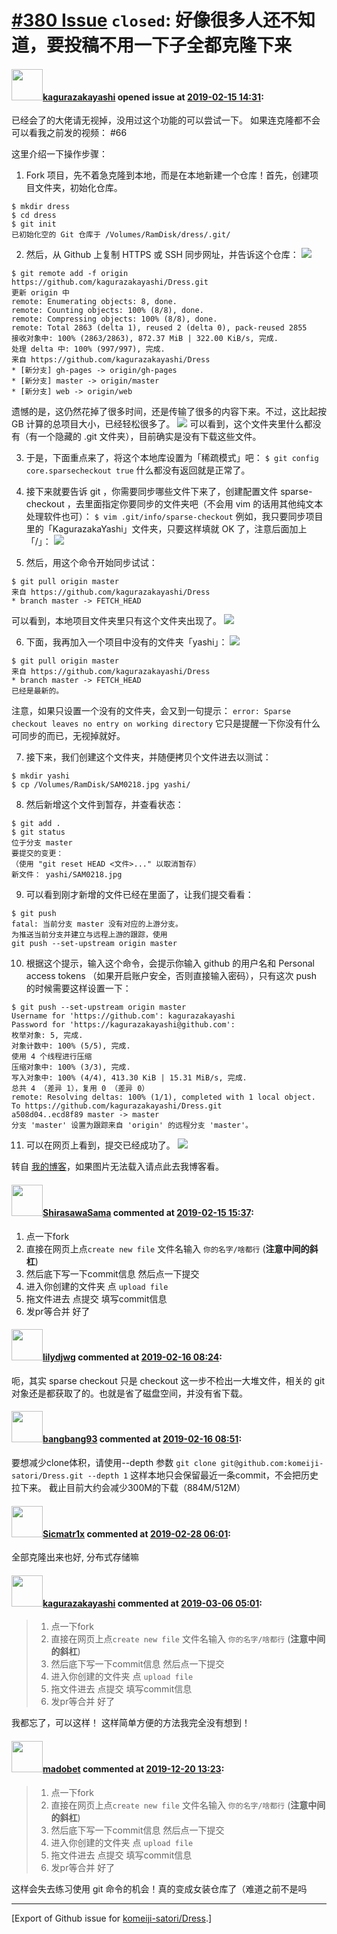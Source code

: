 # [\#380 Issue](https://github.com/komeiji-satori/Dress/issues/380) `closed`: 好像很多人还不知道，要投稿不用一下子全都克隆下来

#### <img src="https://avatars.githubusercontent.com/u/2824841?u=b6e28fbc3f5ac12daf4b9a169194996ca20b57fb&v=4" width="50">[kagurazakayashi](https://github.com/kagurazakayashi) opened issue at [2019-02-15 14:31](https://github.com/komeiji-satori/Dress/issues/380):

已经会了的大佬请无视掉，没用过这个功能的可以尝试一下。
如果连克隆都不会可以看我之前发的视频： #66

这里介绍一下操作步骤：

1. Fork 项目，先不着急克隆到本地，而是在本地新建一个仓库！首先，创建项目文件夹，初始化仓库。
```
$ mkdir dress
$ cd dress
$ git init
已初始化空的 Git 仓库于 /Volumes/RamDisk/dress/.git/
```
2. 然后，从 Github 上复制 HTTPS 或 SSH 同步网址，并告诉这个仓库：
![](https://www.yoooooooooo.com/yashi/wp-content/uploads/2019/02/20190210180357.png)
```
$ git remote add -f origin https://github.com/kagurazakayashi/Dress.git
更新 origin 中
remote: Enumerating objects: 8, done.
remote: Counting objects: 100% (8/8), done.
remote: Compressing objects: 100% (8/8), done.
remote: Total 2863 (delta 1), reused 2 (delta 0), pack-reused 2855
接收对象中: 100% (2863/2863), 872.37 MiB | 322.00 KiB/s, 完成.
处理 delta 中: 100% (997/997), 完成.
来自 https://github.com/kagurazakayashi/Dress
* [新分支] gh-pages -> origin/gh-pages
* [新分支] master -> origin/master
* [新分支] web -> origin/web
```
遗憾的是，这仍然花掉了很多时间，还是传输了很多的内容下来。不过，这比起按 GB 计算的总项目大小，已经轻松很多了。
![](https://www.yoooooooooo.com/yashi/wp-content/uploads/2019/02/20190210203438.png)
可以看到，这个文件夹里什么都没有（有一个隐藏的 .git 文件夹），目前确实是没有下载这些文件。

3. 于是，下面重点来了，将这个本地库设置为「稀疏模式」吧：
`$ git config core.sparsecheckout true`
什么都没有返回就是正常了。

4. 接下来就要告诉 git ，你需要同步哪些文件下来了，创建配置文件 sparse-checkout ，去里面指定你要同步的文件夹吧（不会用 vim 的话用其他纯文本处理软件也可）：
`$ vim .git/info/sparse-checkout`
例如，我只要同步项目里的「KagurazakaYashi」文件夹，只要这样填就 OK 了，注意后面加上「/」：
![](https://www.yoooooooooo.com/yashi/wp-content/uploads/2019/02/20190210204243.png)

5. 然后，用这个命令开始同步试试：
```
$ git pull origin master
来自 https://github.com/kagurazakayashi/Dress
* branch master -> FETCH_HEAD
```
可以看到，本地项目文件夹里只有这个文件夹出现了。
![](https://www.yoooooooooo.com/yashi/wp-content/uploads/2019/02/20190210205347.png)

6. 下面，我再加入一个项目中没有的文件夹「yashi」：
![](https://www.yoooooooooo.com/yashi/wp-content/uploads/2019/02/20190210205639.png)
```
$ git pull origin master
来自 https://github.com/kagurazakayashi/Dress
* branch master -> FETCH_HEAD
已经是最新的。
```
注意，如果只设置一个没有的文件夹，会又到一句提示：
`error: Sparse checkout leaves no entry on working directory`
它只是提醒一下你没有什么可同步的而已，无视掉就好。

7. 接下来，我们创建这个文件夹，并随便拷贝个文件进去以测试：
```
$ mkdir yashi
$ cp /Volumes/RamDisk/SAM0218.jpg yashi/
```

8. 然后新增这个文件到暂存，并查看状态：
```
$ git add .
$ git status
位于分支 master
要提交的变更：
（使用 "git reset HEAD <文件>..." 以取消暂存）
新文件： yashi/SAM0218.jpg
```

9. 可以看到刚才新增的文件已经在里面了，让我们提交看看：
```
$ git push
fatal: 当前分支 master 没有对应的上游分支。
为推送当前分支并建立与远程上游的跟踪，使用
git push --set-upstream origin master
```

10. 根据这个提示，输入这个命令，会提示你输入 github 的用户名和 Personal access tokens （如果开启账户安全，否则直接输入密码），只有这次 push 的时候需要这样设置一下：
```
$ git push --set-upstream origin master
Username for 'https://github.com': kagurazakayashi
Password for 'https://kagurazakayashi@github.com':
枚举对象: 5, 完成.
对象计数中: 100% (5/5), 完成.
使用 4 个线程进行压缩
压缩对象中: 100% (3/3), 完成.
写入对象中: 100% (4/4), 413.30 KiB | 15.31 MiB/s, 完成.
总共 4 （差异 1），复用 0 （差异 0）
remote: Resolving deltas: 100% (1/1), completed with 1 local object.
To https://github.com/kagurazakayashi/Dress.git
a508d04..ecd8f89 master -> master
分支 'master' 设置为跟踪来自 'origin' 的远程分支 'master'。
```

11. 可以在网页上看到，提交已经成功了。
![](https://www.yoooooooooo.com/yashi/wp-content/uploads/2019/02/20190210211941.png)

转自 [我的博客](https://www.yoooooooooo.com/yashi/5659)，如果图片无法载入请点此去我博客看。

#### <img src="https://avatars.githubusercontent.com/u/17093811?u=9b86f295c21baaa9a4a45bdbf58fa615ff8d5ee5&v=4" width="50">[ShirasawaSama](https://github.com/ShirasawaSama) commented at [2019-02-15 15:37](https://github.com/komeiji-satori/Dress/issues/380#issuecomment-464093592):

1. 点一下fork
2. 直接在网页上点`create new file` 文件名输入 `你的名字/啥都行` (**注意中间的斜杠**)
3. 然后底下写一下commit信息 然后点一下提交
4. 进入你创建的文件夹 点 `upload file`
5. 拖文件进去 点提交 填写commit信息
6. 发pr等合并
好了

#### <img src="https://avatars.githubusercontent.com/u/440661?v=4" width="50">[lilydjwg](https://github.com/lilydjwg) commented at [2019-02-16 08:24](https://github.com/komeiji-satori/Dress/issues/380#issuecomment-464313666):

呃，其实 sparse checkout 只是 checkout 这一步不检出一大堆文件，相关的 git 对象还是都获取了的。也就是省了磁盘空间，并没有省下载。

#### <img src="https://avatars.githubusercontent.com/u/3430784?v=4" width="50">[bangbang93](https://github.com/bangbang93) commented at [2019-02-16 08:51](https://github.com/komeiji-satori/Dress/issues/380#issuecomment-464318128):

要想减少clone体积，请使用--depth 参数
`git clone git@github.com:komeiji-satori/Dress.git --depth 1`
这样本地只会保留最近一条commit，不会把历史拉下来。
截止目前大约会减少300M的下载（884M/512M）

#### <img src="https://avatars.githubusercontent.com/u/26240752?u=03aef378a6d3c707f63ac7900789aad35441fa6b&v=4" width="50">[Sicmatr1x](https://github.com/Sicmatr1x) commented at [2019-02-28 06:01](https://github.com/komeiji-satori/Dress/issues/380#issuecomment-468148873):

全部克隆出来也好, 分布式存储嘛

#### <img src="https://avatars.githubusercontent.com/u/2824841?u=b6e28fbc3f5ac12daf4b9a169194996ca20b57fb&v=4" width="50">[kagurazakayashi](https://github.com/kagurazakayashi) commented at [2019-03-06 05:01](https://github.com/komeiji-satori/Dress/issues/380#issuecomment-469969395):

> 1. 点一下fork
> 2. 直接在网页上点`create new file` 文件名输入 `你的名字/啥都行` (**注意中间的斜杠**)
> 3. 然后底下写一下commit信息 然后点一下提交
> 4. 进入你创建的文件夹 点 `upload file`
> 5. 拖文件进去 点提交 填写commit信息
> 6. 发pr等合并
>    好了

我都忘了，可以这样！
这样简单方便的方法我完全没有想到！

#### <img src="https://avatars.githubusercontent.com/u/51693231?u=53d01688d3f5334b5aac574384385dde6fae5fc5&v=4" width="50">[madobet](https://github.com/madobet) commented at [2019-12-20 13:23](https://github.com/komeiji-satori/Dress/issues/380#issuecomment-567922832):

> 1. 点一下fork
> 2. 直接在网页上点`create new file` 文件名输入 `你的名字/啥都行` (**注意中间的斜杠**)
> 3. 然后底下写一下commit信息 然后点一下提交
> 4. 进入你创建的文件夹 点 `upload file`
> 5. 拖文件进去 点提交 填写commit信息
> 6. 发pr等合并
>    好了

这样会失去练习使用 git 命令的机会！真的变成女装仓库了（难道之前不是吗


-------------------------------------------------------------------------------



[Export of Github issue for [komeiji-satori/Dress](https://github.com/komeiji-satori/Dress).]

